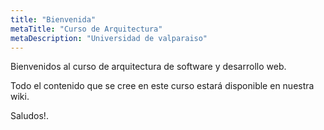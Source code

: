 ```yaml
---
title: "Bienvenida"
metaTitle: "Curso de Arquitectura"
metaDescription: "Universidad de valparaiso"
---
```


Bienvenidos al curso de arquitectura de software y desarrollo web.

Todo el contenido que se cree en este curso estará disponible en nuestra wiki.

Saludos!.